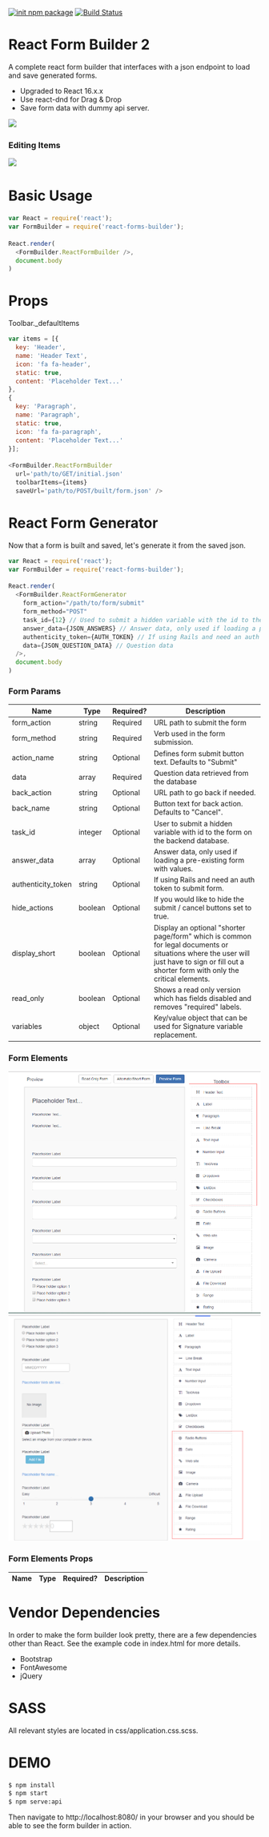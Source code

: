 [![init npm package](https://img.shields.io/badge/npm-0.0.3-orange.svg?style=flat-square)](https://www.npmjs.com/package/react-forms-builder)
[![Build Status](https://api.travis-ci.org/blackjk3/react-form-builder.svg?branch=master)](https://travis-ci.org/blackjk3/react-form-builder)
# React Form Builder 2
A complete react form builder that interfaces with a json endpoint to load and save generated forms.
- Upgraded to React 16.x.x
- Use react-dnd for Drag & Drop 
- Save form data with dummy api server.

![](screenshot.png)

### Editing Items
![](screenshot2.png)

# Basic Usage

```javascript
var React = require('react');
var FormBuilder = require('react-forms-builder');

React.render(
  <FormBuilder.ReactFormBuilder />,
  document.body
)
```

# Props

Toolbar._defaultItems
```javascript
var items = [{
  key: 'Header',
  name: 'Header Text',
  icon: 'fa fa-header',
  static: true,
  content: 'Placeholder Text...'
},
{
  key: 'Paragraph',
  name: 'Paragraph',
  static: true,
  icon: 'fa fa-paragraph',
  content: 'Placeholder Text...'
}];

<FormBuilder.ReactFormBuilder
  url='path/to/GET/initial.json'
  toolbarItems={items}
  saveUrl='path/to/POST/built/form.json' />
```

# React Form Generator
Now that a form is built and saved, let's generate it from the saved json.

```javascript
var React = require('react');
var FormBuilder = require('react-forms-builder');

React.render(
  <FormBuilder.ReactFormGenerator
    form_action="/path/to/form/submit"
    form_method="POST"
    task_id={12} // Used to submit a hidden variable with the id to the form from the database.
    answer_data={JSON_ANSWERS} // Answer data, only used if loading a pre-existing form with values.
    authenticity_token={AUTH_TOKEN} // If using Rails and need an auth token to submit form.
    data={JSON_QUESTION_DATA} // Question data
  />,
  document.body
)
```

### Form Params

Name | Type | Required? | Description
--- | --- | --- | ---
form_action | string | Required | URL path to submit the form
form_method | string | Required | Verb used in the form submission.
action_name | string | Optional | Defines form submit button text.  Defaults to "Submit"
data | array | Required | Question data retrieved from the database
back_action | string | Optional | URL path to go back if needed.
back_name | string | Optional | Button text for back action.  Defaults to "Cancel".
task_id | integer | Optional | User to submit a hidden variable with id to the form on the backend database.
answer_data | array | Optional | Answer data, only used if loading a pre-existing form with values.
authenticity_token | string | Optional | If using Rails and need an auth token to submit form.
hide_actions | boolean | Optional | If you would like to hide the submit / cancel buttons set to true.
display_short | boolean | Optional | Display an optional "shorter page/form" which is common for legal documents or situations where the user will just have to sign or fill out a shorter form with only the critical elements.
read_only | boolean | Optional | Shows a read only version which has fields disabled and removes "required" labels.
variables | object | Optional | Key/value object that can be used for Signature variable replacement.

### Form Elements
![](screenshot3.png)
![](screenshot4.png)

### Form Elements Props
Name | Type | Required? | Description
--- | --- | --- | ---

# Vendor Dependencies
In order to make the form builder look pretty, there are a few dependencies other than React.  See the example code in index.html for more details.

- Bootstrap
- FontAwesome
- jQuery


# SASS
All relevant styles are located in css/application.css.scss.

# DEMO
```bash
$ npm install
$ npm start
$ npm serve:api
```
Then navigate to http://localhost:8080/ in your browser and you should be able to see the form builder in action.

